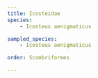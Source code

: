 ```yaml
---
title: Icosteidae
species:
    - Icosteus aenigmaticus

sampled_species:
    - Icosteus aenigmaticus

order: Scombriformes

---
```

